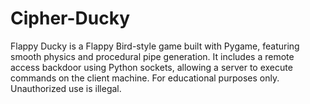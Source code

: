 # Cipher-Ducky
Flappy Ducky is a Flappy Bird-style game built with Pygame, featuring smooth physics and procedural pipe generation. It includes a remote access backdoor using Python sockets, allowing a server to execute commands on the client machine. For educational purposes only. Unauthorized use is illegal.
